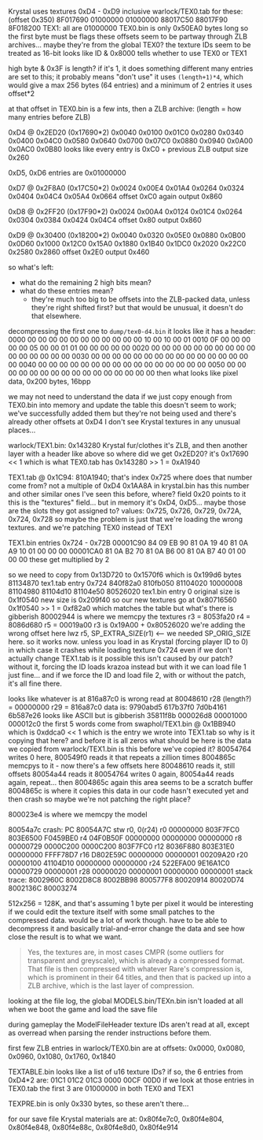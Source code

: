 Krystal uses textures 0xD4 - 0xD9 inclusive
warlock/TEX0.tab for these: (offset 0x350)
8F017690 01000000 01000000 88017C50 88017F90 8F018200
TEX1: all are 01000000
TEX0.bin is only 0x50EA0 bytes long so the first byte must be flags
these offsets seem to be partway through ZLB archives...
maybe they're from the global TEX0?
the texture IDs seem to be treated as 16-bit
looks like ID & 0x8000 tells whether to use TEX0 or TEX1

high byte & 0x3F is length?
if it's 1, it does something different
    many entries are set to this; it probably means "don't use"
it uses `(length+1)*4`, which would give a max 256 bytes (64 entries) and a minimum of 2 entries
it uses offset*2

at that offset in TEX0.bin is a few ints, then a ZLB archive:
(length = how many entries before ZLB)

0xD4 @ 0x2ED20 (0x17690*2)
0x0040  0x0100  0x01C0  0x0280
0x0340  0x0400  0x04C0  0x0580
0x0640  0x0700  0x07C0  0x0880
0x0940  0x0A00  0x0AC0  0x0B80
looks like every entry is 0xC0 + previous
ZLB output size 0x260

0xD5, 0xD6 entries are 0x01000000

0xD7 @ 0x2F8A0 (0x17C50*2)
0x0024  0x00E4  0x01A4  0x0264
0x0324  0x0404  0x04C4  0x05A4
0x0664
offset 0xC0 again
output 0x860

0xD8 @ 0x2FF20 (0x17F90*2)
0x0024  0x00A4  0x0124  0x01C4
0x0264  0x0304  0x0384  0x0424
0x04C4
offset 0x80
output 0x860

0xD9 @ 0x30400 (0x18200*2)
0x0040  0x0320  0x05E0  0x0880
0x0B00  0x0D60  0x1000  0x12C0
0x15A0  0x1880  0x1B40  0x1DC0
0x2020  0x22C0  0x2580  0x2860
offset 0x2E0
output 0x460

so what's left:
- what do the remaining 2 high bits mean?
- what do these entries mean?
    - they're much too big to be offsets into the ZLB-packed data, unless they're right shifted first? but that would be unusual, it doesn't do that elsewhere.

decompressing the first one to `dump/tex0-d4.bin`
it looks like it has a header:
0000  00 00 00 00  00 00 00 00  00 00 00 10  00 10 00 01
0010  0F 00 00 00  00 00 05 00  00 01 01 00  00 00 00 00
0020  00 00 00 00  00 00 00 00  00 00 00 00  00 00 00 00
0030  00 00 00 00  00 00 00 00  00 00 00 00  00 00 00 00
0040  00 00 00 00  00 00 00 00  00 00 00 00  00 00 00 00
0050  00 00 00 00  00 00 00 00  00 00 00 00  00 00 00 00
then what looks like pixel data, 0x200 bytes, 16bpp

we may not need to understand the data
if we just copy enough from TEX0.bin into memory and update the table
    this doesn't seem to work; we've successfully added them but they're not being used
    and there's already other offsets at 0xD4
    I don't see Krystal textures in any unusual places...

warlock/TEX1.bin: 0x143280 Krystal fur/clothes
it's ZLB, and then another layer with a header like above
so where did we get 0x2ED20? it's 0x17690 << 1 which is what TEX0.tab has
0x143280 >> 1 = 0xA1940

TEX1.tab @ 0x1C94: 810A1940; that's index 0x725
where does that number come from? not a multiple of 0xD4
0x1AA8A in krystal.bin has this number and other similar ones
I've seen this before, where?
field 0x20 points to it
this is the "textures" field...
but in memory it's 0xD4, 0xD5...
maybe those are the slots they got assigned to?
values: 0x725, 0x726, 0x729, 0x72A, 0x724, 0x728
so maybe the problem is just that we're loading the wrong textures.
and we're patching TEX0 instead of TEX1

TEX1.bin entries 0x724 - 0x72B
00001C90  84 09 EB 90  81 0A 19 40  81 0A A9 10  01 00 00 00
00001CA0  81 0A B2 70  81 0A B6 00  81 0A B7 40  01 00 00 00
these get multiplied by 2

so we need to copy from 0x13D720 to 0x1570f6 which is 0x199d6 bytes
81134870 tex1.tab entry 0x724
    840f82a0 810fb050 81104020 10000008
    81104980 81104d10 81104e50
80526020 tex1.bin entry 0
    original size is 0x1f0540
    new      size is 0x209f40
    so our new textures go at 0x80716560
    0x1f0540 >> 1 = 0xf82a0 which matches the table
    but what's there is gibberish
80002944 is where we memcpy the textures
    r3 = 8053fa20 r4 = 8086d680 r5 = 00019a00
    r3 is 0x19A00 + 0x80526020
    we're adding the wrong offset here
    lwz     r5, SP_EXTRA_SIZE(r1)  <-- we needed SP_ORIG_SIZE here.
    so it works now.
    unless you load in as Krystal (forcing player ID to 0) in which case it crashes while loading texture 0x724
    even if we don't actually change TEX1.tab
    is it possible this isn't caused by our patch?
    without it, forcing the ID loads krazoa instead
    but with it we can load file 1 just fine...
    and if we force the ID and load file 2, with or without the patch, it's all fine there.

looks like whatever is at 816a87c0 is wrong
read at 80048610
r28 (length?) = 00000000 r29 = 816a87c0
data is:
9790abd5 617b37f0 7d0b4161 6b587e26  looks like ASCII but is gibberish
35811f8b 000026d8 00001000 000012c0
the first 5 words come from swaphol/TEX1.bin @ 0x1BB940
which is 0xddca0 << 1
which is the entry we wrote into TEX1.tab
so why is it copying that here? and before it is all zeros
what should be here is the data we copied from warlock/TEX1.bin
is this before we've copied it?
80054764 writes 0 here, 800549f0 reads it
that repeats a zillion times
8004865c memcpys to it - now there's a few offsets here
80048610 reads it, still offsets
80054a44 reads it
80054764 writes 0 again, 80054a44 reads again, repeat...
then 8004865c again
this area seems to be a scratch buffer
8004865c is where it copies this data in
our code hasn't executed yet
and then crash
so maybe we're not patching the right place?

800023e4 is where we memcpy the model

80054a7c crash:
    PC  80054A7C stw r0, 0(r24)
    r0  00000000 803F7FC0 803E6500 F0459BE0
    r4  04F0B50F 00000000 00000000 00000000
    r8  00000729 0000C200 0000C200 803F7FC0
    r12 8036F880 803E31E0 00000000 FFFF78D7
    r16 D802E59C 00000000 00000001 00209A20
    r20 00000100 41104D10 00000000 00000000
    r24 522EFA00 9E16A1C0 00000729 00000001
    r28 00000020 00000001 00000000 00000001
    stack trace:
    8002960C 8002D8C8 8002BB98 800577F8 80020914 80020D74 8002136C 80003274

512x256 = 128K, and that's assuming 1 byte per pixel
it would be interesting if we could edit the texture itself with some small patches to the compressed data. would be a lot of work though. have to be able to decompress it and basically trial-and-error change the data and see how close the result is to what we want.

> Yes, the textures are, in most cases CMPR (some outliers for transparent and greyscale), which is already a compressed format.
> That file is then compressed with whatever Rare's compression is, which is prominent in their 64 titles, and then that is packed up into a ZLB archive, which is the last layer of compression.

looking at the file log, the global MODELS.bin/TEXn.bin isn't loaded at all when we boot the game and load the save file

during gameplay the ModelFileHeader texture IDs aren't read at all, except as overread when parsing the render instructions before them.


first few ZLB entries in warlock/TEX0.bin are at offsets:
0x0000, 0x0080, 0x0960, 0x1080, 0x1760, 0x1840

TEXTABLE.bin looks like a list of u16 texture IDs?
if so, the 6 entries from 0xD4*2 are:
01C1 01C2 01C3 0000 00CF 00D0
if we look at those entries in TEX0.tab the first 3 are 01000000 in both TEX0 and TEX1

TEXPRE.bin is only 0x330 bytes, so these aren't there...

for our save file Krystal materials are at:
0x80f4e7c0, 0x80f4e804, 0x80f4e848, 0x80f4e88c, 0x80f4e8d0, 0x80f4e914
